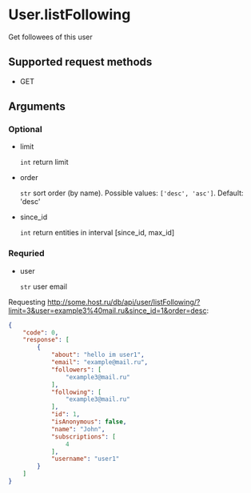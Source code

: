 # User.listFollowing
Get followees of this user

## Supported request methods 
* GET

## Arguments
### Optional
* limit

   ```int``` return limit
* order

   ```str``` sort order (by name). Possible values: ```['desc', 'asc']```. Default: 'desc'
* since_id

   ```int``` return entities in interval [since_id, max_id]


### Requried
* user

   ```str``` user email


Requesting http://some.host.ru/db/api/user/listFollowing/?limit=3&user=example3%40mail.ru&since_id=1&order=desc:
```json
{
    "code": 0,
    "response": [
        {
            "about": "hello im user1",
            "email": "example@mail.ru",
            "followers": [
                "example3@mail.ru"
            ],
            "following": [
                "example3@mail.ru"
            ],
            "id": 1,
            "isAnonymous": false,
            "name": "John",
            "subscriptions": [
                4
            ],
            "username": "user1"
        }
    ]
}
```
